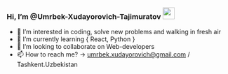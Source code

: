 ###  Hi, I’m @Umrbek-Xudayorovich-Tajimuratov <img src="https://media.giphy.com/media/hvRJCLFzcasrR4ia7z/giphy.gif" width="27px" />
- 👀 I’m interested in coding, solve new problems and walking in fresh air
- 🌱 I’m currently learning { React, Python } 
- 💞️ I’m looking to collaborate on Web-developers
- 📫 How to reach me? -> umrbek.xudayorovich@gmail.com / Tashkent.Uzbekistan

<!---
Umrbek-Xudayorovich-Tajimuratov/Umrbek-Xudayorovich-Tajimuratov is a ✨ special ✨ repository because its `README.md` (this file) appears on your GitHub profile.
You can click the Preview link to take a look at your changes.
--->
